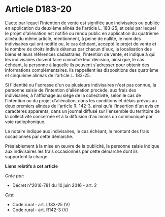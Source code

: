 # Article D183-20

L'acte par lequel l'intention de vente est signifiée aux indivisaires ou publiée en application du deuxième alinéa de
l'article L. 183-25, et celui par lequel le projet d'aliénation est notifié ou rendu public en application du quatrième
alinéa du même article, mentionnent, à peine de nullité, le nom des indivisaires qui ont notifié ou, le cas échéant, accepté
le projet de vente et le nombre de droits indivis détenus par chacun d'eux, la localisation des biens et leurs références
cadastrales, l'intention de vente, et indique à qui les indivisaires doivent faire connaître leur décision, ainsi que, le cas
échéant, la personne à laquelle ils peuvent s'adresser pour obtenir des informations complémentaires. Ils rappellent les
dispositions des quatrième et cinquième alinéas de l'article L. 183-25. 

Si l'identité ou l'adresse d'un ou plusieurs indivisaires n'est pas connue, la personne saisie de l'intention d'aliénation
procède, aux frais des indivisaires, à l'affichage au siège de la collectivité, selon le cas de l'intention ou du projet
d'aliénation, dans les conditions et délais prévus au deux premiers alinéas de l'article R. 142-3, ainsi qu'à l'insertion
d'un avis en caractères apparents, dans un journal diffusé sur l'ensemble du territoire de la collectivité concernée et à la
diffusion d'au moins un communiqué par voie radiophonique. 

Le notaire indique aux indivisaires, le cas échéant, le montant des frais occasionnés par cette démarche. 

Préalablement à la mise en œuvre de la publicité, la personne saisie indique aux indivisaires les frais occasionnés par cette
démarche dont ils supportent la charge.

**Liens relatifs à cet article**

_Créé par_:

  - Décret n°2016-781 du 10 juin 2016 - art. 2

_Cite_:

  - Code rural - art. L183-25 (V)
  - Code rural - art. R142-3 (V)
